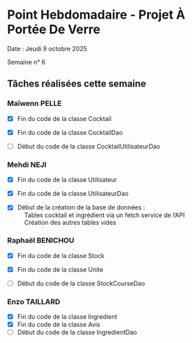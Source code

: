 # Point Hebdomadaire - Projet À Portée De Verre

Date : Jeudi 9 octobre 2025

Semaine n° 6

## Tâches réalisées cette semaine

### Maïwenn PELLE

- [x] Fin du code de la classe Cocktail
- [x] Fin du code de la classe CocktailDao 
- [ ] Début du code de la classe CocktailUtilisateurDao


### Mehdi NEJI

- [x] Fin du code de la classe Utilisateur
- [x] Fin du code de la classe UtilisateurDao
- [x] Début de la création de la base de données :  
  &nbsp;&nbsp;&nbsp;&nbsp;Tables cocktail et ingrédient via un fetch service de l’API  
  &nbsp;&nbsp;&nbsp;&nbsp;Création des autres tables vides



### Raphaël BENICHOU

- [x] Fin du code de la classe Stock
- [x] Fin du code de la classe Unite
- [ ] Début du code de la classe StockCourseDao


### Enzo TAILLARD

- [x] Fin du code de la classe Ingredient
- [x] Fin du code de la classe Avis
- [ ] Début du code de la classe IngredientDao
